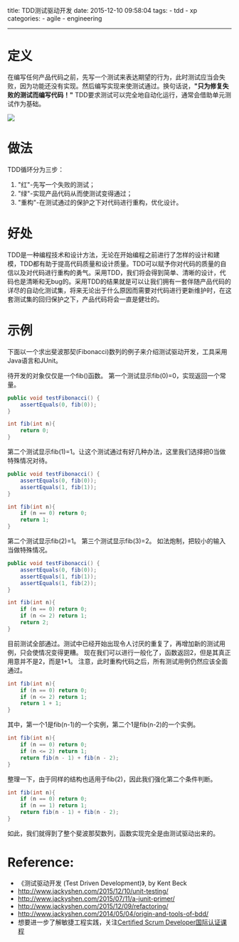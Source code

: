 title: TDD测试驱动开发
date: 2015-12-10 09:58:04
tags:
    - tdd
    - xp
categories:
    - agile
    - engineering

---

# 定义

在编写任何产品代码之前，先写一个测试来表达期望的行为，此时测试应当会失败，因为功能还没有实现。然后编写实现来使测试通过。换句话说，__"只为修复失败的测试而编写代码！"__
TDD要求测试可以完全地自动化运行，通常会借助单元测试作为基础。


![](http://blog.da2k.com.br/uploads/2015/01/tdd-red-refactor-green.jpg)

<!--more-->

# 做法

TDD循环分为三步：
1. "红"-先写一个失败的测试；
2. "绿"-实现产品代码从而使测试变得通过；
3. "重构"-在测试通过的保护之下对代码进行重构，优化设计。



# 好处
TDD是一种编程技术和设计方法，无论在开始编程之前进行了怎样的设计和建模，TDD都有助于提高代码质量和设计质量。TDD可以赋予你对代码的质量的自信以及对代码进行重构的勇气。采用TDD，我们将会得到简单、清晰的设计，代码也是清晰和无bug的。采用TDD的结果就是可以让我们拥有一套伴随产品代码的详尽的自动化测试集，将来无论出于什么原因而需要对代码进行更新维护时，在这套测试集的回归保护之下，产品代码将会一直是健壮的。

# 示例
下面以一个求出斐波那契(Fibonacci)数列的例子来介绍测试驱动开发，工具采用Java语言和JUnit。

待开发的对象仅仅是一个fib()函数。
第一个测试显示fib(0)=0，实现返回一个常量。

``` java
public void testFibonacci() {
    assertEquals(0, fib(0));
}

int fib(int n){
    return 0;
}
```

第二个测试显示fib(1)=1。让这个测试通过有好几种办法，这里我们选择把0当做特殊情况对待。
``` java
public void testFibonacci() {
    assertEquals(0, fib(0));
    assertEquals(1, fib(1));
}

int fib(int n){
    if (n == 0) return 0;
    return 1;
}
```

第二个测试显示fib(2)=1。
第三个测试显示fib(3)=2。
如法炮制，把较小的输入当做特殊情况。

``` java
public void testFibonacci() {
    assertEquals(0, fib(0));
    assertEquals(1, fib(1));
    assertEquals(1, fib(2));
}

int fib(int n){
    if (n == 0) return 0;
    if (n <= 2) return 1;
    return 2;
}
```

目前测试全部通过。测试中已经开始出现令人讨厌的重复了，再增加新的测试用例，只会使情况变得更糟。
现在我们可以进行一般化了，函数返回2，但是其真正用意并不是2，而是1+1。
注意，此时重构代码之后，所有测试用例仍然应该全面通过。

``` java
int fib(int n){
    if (n == 0) return 0;
    if (n <= 2) return 1;
    return 1 + 1;
}
```

其中，第一个1是fib(n-1)的一个实例，第二个1是fib(n-2)的一个实例。

``` java
int fib(int n){
    if (n == 0) return 0;
    if (n <= 2) return 1;
    return fib(n - 1) + fib(n - 2);
}
```

整理一下，由于同样的结构也适用于fib(2)，因此我们强化第二个条件判断。
``` java
int fib(int n){
    if (n == 0) return 0;
    if (n == 1) return 1;
    return fib(n - 1) + fib(n - 2);
}
```

如此，我们就得到了整个斐波那契数列，函数实现完全是由测试驱动出来的。


# Reference:
* 《测试驱动开发 (Test Driven Development)》, by Kent Beck
* <http://www.jackyshen.com/2015/12/10/unit-testing/>
* <http://www.jackyshen.com/2015/07/11/a-junit-primer/>
* <http://www.jackyshen.com/2015/12/09/refactoring/>
* <http://www.jackyshen.com/2014/05/04/origin-and-tools-of-bdd/>
* 想要进一步了解敏捷工程实践，关注[Certified Scrum Developer国际认证课程](http://www.uperform.cn)

